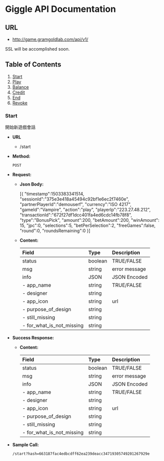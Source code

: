 # Giggle API Documentation

## URL

  * http://game.gramgoldlab.com/api/v1/

SSL will be accomplished soon.

## Table of Contents

1. [Start](#start)
1. [Play](#play)
1. [Balance](#balance)
1. [Credit](#credit)
1. [End](#end)
1. [Revoke](#revoke)


### Start

開始新遊戲會話

* **URL**

  * /start

* **Method:**

  `POST`
  
* **Request:**

  * **Json Body:** 
 
    [{ 
    "timestamp":1503383341514,
    "sessionId":"375e3e418a45494c92bf1e6ec2f7460e", 
    "partnerPlayerId":"demouserf",
    "currency":"ISO 4217",
    "gameId":"Vampire",
    "action":"play",
    "playerIp":"223.27.48.212",
    "transactionId":"672f27df1dcc401fa4ed6cdc14fb78f8",
    "type":"BonusPick",
    "amount":200,
    "betAmount":200,
    "winAmount": 15,
    "jpc":0,
    "selections":5,
    "betPerSelection":2,
    "freeGames":false, 
    "round":0,
    "roundsRemaining":0
    }]

 
  * **Content:**

    | Field                 | Type     | Description                                                                 |
    |:----------------------|:---------|:----------------------------------------------------------------------------|
    | status                | boolean  | TRUE/FALSE                                                                  |
    | msg                   | string   | error message                                                               |
    | info                  | JSON     | JSON Encoded                                                                |
    | - app_name                | string  | TRUE/FALSE                                                               |
    | - designer                | string   |                                                                         |
    | - app_icon                | string   | url                                                                     |
    | - purpose_of_design       | string   |                                                                         |
    | - still_missing           | string   |                                                                         |
    | - for_what_is_not_missing | string   |                                                                         |
   

* **Success Response:**

  * **Content:**

    | Field                 | Type     | Description                                                                 |
    |:----------------------|:---------|:----------------------------------------------------------------------------|
    | status                | boolean  | TRUE/FALSE                                                                  |
    | msg                   | string   | error message                                                               |
    | info                  | JSON     | JSON Encoded                                                                |
    | - app_name                | string  | TRUE/FALSE                                                               |
    | - designer                | string   |                                                                         |
    | - app_icon                | string   | url                                                                     |
    | - purpose_of_design       | string   |                                                                         |
    | - still_missing           | string   |                                                                         |
    | - for_what_is_not_missing | string   |                                                                         |
   

* **Sample Call:**

  ```
  /start?hash=663187fac4edbcdff62ea239deacc34719305749201267929e
  
  ```
 
